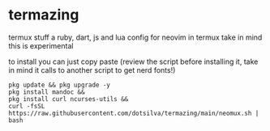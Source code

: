 # termazing
termux stuff
a ruby, dart, js and lua config for neovim in termux
take in mind this is experimental


to install you can just copy paste (review the script before installing it, take in mind it calls to another script to get nerd fonts!)
```
pkg update && pkg upgrade -y
pkg install mandoc &&
pkg install curl ncurses-utils &&
curl -fsSL https://raw.githubusercontent.com/dotsilva/termazing/main/neomux.sh | bash
```
